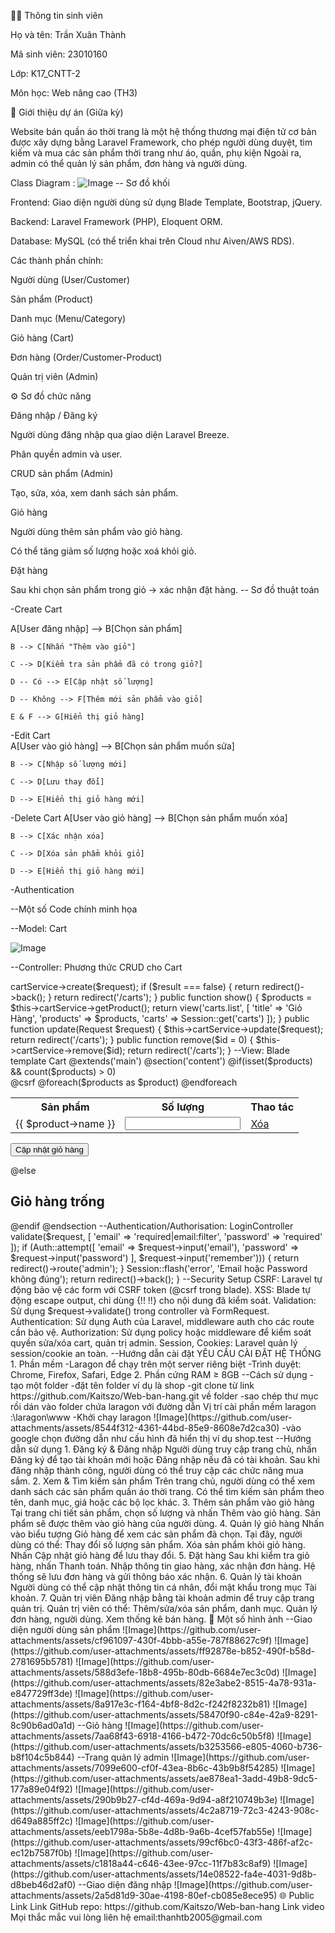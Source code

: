 🧑‍🎓 Thông tin sinh viên

Họ và tên: Trần Xuân Thành

Mã sinh viên: 23010160

Lớp: K17_CNTT-2

Môn học: Web nâng cao (TH3)

🎯 Giới thiệu dự án (Giữa kỳ)

Website bán quần áo thời trang là một hệ thống thương mại điện tử cơ bản được xây dựng bằng Laravel Framework, cho phép người dùng duyệt, tìm kiếm và mua các sản phẩm thời trang như áo, quần, phụ kiện Ngoài ra, admin có thể quản lý sản phẩm, đơn hàng và người dùng.

Class Diagram :
![Image](https://github.com/user-attachments/assets/7df6781f-a897-4576-8917-9744cc50a955)
-- Sơ đồ khối

Frontend: Giao diện người dùng sử dụng Blade Template, Bootstrap, jQuery.

Backend: Laravel Framework (PHP), Eloquent ORM.

Database: MySQL (có thể triển khai trên Cloud như Aiven/AWS RDS).

Các thành phần chính:

Người dùng (User/Customer)

Sản phẩm (Product)

Danh mục (Menu/Category)

Giỏ hàng (Cart)

Đơn hàng (Order/Customer-Product)

Quản trị viên (Admin) 

⚙️ Sơ đồ chức năng

Đăng nhập / Đăng ký

Người dùng đăng nhập qua giao diện Laravel Breeze.

Phân quyền admin và user.

CRUD sản phẩm (Admin)

Tạo, sửa, xóa, xem danh sách sản phẩm.

Giỏ hàng

Người dùng thêm sản phẩm vào giỏ hàng.

Có thể tăng giảm số lượng hoặc xoá khỏi giỏ.

Đặt hàng

Sau khi chọn sản phẩm trong giỏ → xác nhận đặt hàng.
-- Sơ đồ thuật toán

-Create Cart

A[User đăng nhập] --> B[Chọn sản phẩm]

    B --> C[Nhấn "Thêm vào giỏ"]
    
    C --> D[Kiểm tra sản phẩm đã có trong giỏ?]
    
    D -- Có --> E[Cập nhật số lượng]
    
    D -- Không --> F[Thêm mới sản phẩm vào giỏ]
    
    E & F --> G[Hiển thị giỏ hàng]
-Edit Cart    
 A[User vào giỏ hàng] --> B[Chọn sản phẩm muốn sửa]
 
    B --> C[Nhập số lượng mới]
    
    C --> D[Lưu thay đổi]
    
    D --> E[Hiển thị giỏ hàng mới]
    
-Delete Cart
A[User vào giỏ hàng] --> B[Chọn sản phẩm muốn xóa]

    B --> C[Xác nhận xóa]
    
    C --> D[Xóa sản phẩm khỏi giỏ]
    
    D --> E[Hiển thị giỏ hàng mới]
    
-Authentication    

--Một số Code chính minh họa

--Model: Cart

![Image](https://github.com/user-attachments/assets/6caed8c5-d2ee-4ada-8095-d47c8c98b2db)


--Controller: Phương thức CRUD cho Cart
<?php
// app/Http/Controllers/CartController.php

public function index(Request $request)
{
    $result = $this->cartService->create($request);
    if ($result === false) {
        return redirect()->back();
    }
    return redirect('/carts');
}

public function show()
{
    $products = $this->cartService->getProduct();
    return view('carts.list', [
        'title' => 'Giỏ Hàng',
        'products' => $products,
        'carts' => Session::get('carts')
    ]);
}

public function update(Request $request)
{
    $this->cartService->update($request);
    return redirect('/carts');
}

public function remove($id = 0)
{
    $this->cartService->remove($id);
    return redirect('/carts');
}
--View: Blade template Cart
<!-- resources/views/carts/list.blade.php -->
@extends('main')
@section('content')
@if(isset($products) && count($products) > 0)
<form action="/carts" method="POST">
    @csrf
    <table>
        <tr>
            <th>Sản phẩm</th>
            <th>Số lượng</th>
            <th>Thao tác</th>
        </tr>
        @foreach($products as $product)
        <tr>
            <td>{{ $product->name }}</td>
            <td>
                <input type="number" name="num_product[{{ $product->id }}]" value="{{ $carts[$product->id] }}" min="1">
            </td>
            <td>
                <a href="/carts/remove/{{ $product->id }}">Xóa</a>
            </td>
        </tr>
        @endforeach
    </table>
    <button type="submit">Cập nhật giỏ hàng</button>
    </form>
@else
    <div class="text-center"><h2>Giỏ hàng trống</h2></div>
@endif
@endsection
--Authentication/Authorisation: LoginController 
<?php
// app/Http/Controllers/Admin/Users/LoginController.php
public function store(Request $request)
{
    $this->validate($request, [
        'email' => 'required|email:filter',
        'password' => 'required'
    ]);

    if (Auth::attempt([
            'email' => $request->input('email'),
            'password' => $request->input('password')
        ], $request->input('remember'))) {

        return redirect()->route('admin');
    }

    Session::flash('error', 'Email hoặc Password không đúng');
    return redirect()->back();
}
--Security Setup
CSRF: Laravel tự động bảo vệ các form với CSRF token (@csrf trong blade).
XSS: Blade tự động escape output, chỉ dùng {!! !!} cho nội dung đã kiểm soát.
Validation: Sử dụng $request->validate() trong controller và FormRequest.
Authentication: Sử dụng Auth của Laravel, middleware auth cho các route cần bảo vệ.
Authorization: Sử dụng policy hoặc middleware để kiểm soát quyền sửa/xóa cart, quản trị admin.
Session, Cookies: Laravel quản lý session/cookie an toàn.

--Hướng dẫn cài đặt
 YÊU CẦU CÀI ĐẶT HỆ THỐNG
1. Phần mềm
-Laragon để chạy trên một server riêng biệt
-Trình duyệt: Chrome, Firefox, Safari, Edge

2. Phần cứng
	RAM ≥ 8GB
 
--Cách sử dụng
-tạo một folder 
-đặt tên folder ví dụ là shop
-git clone từ link https://github.com/Kaitszo/Web-ban-hang.git về folder
-sao chép thư mục rồi dán vào folder chứa laragon với đường dẫn Vị trí cài phần mềm laragon :\laragon\www
-Khởi chạy laragon
![Image](https://github.com/user-attachments/assets/8544f312-4361-44bd-85e9-8608e7d2ca30)
-vào google chọn đường dẫn như cấu hình đã hiển thị ví dụ shop.test
--Hướng dẫn sử dụng
1. Đăng ký & Đăng nhập
Người dùng truy cập trang chủ, nhấn Đăng ký để tạo tài khoản mới hoặc Đăng nhập nếu đã có tài khoản.
Sau khi đăng nhập thành công, người dùng có thể truy cập các chức năng mua sắm.
2. Xem & Tìm kiếm sản phẩm
Trên trang chủ, người dùng có thể xem danh sách các sản phẩm quần áo thời trang.
Có thể tìm kiếm sản phẩm theo tên, danh mục, giá hoặc các bộ lọc khác.
3. Thêm sản phẩm vào giỏ hàng
Tại trang chi tiết sản phẩm, chọn số lượng và nhấn Thêm vào giỏ hàng.
Sản phẩm sẽ được thêm vào giỏ hàng của người dùng.
4. Quản lý giỏ hàng
Nhấn vào biểu tượng Giỏ hàng để xem các sản phẩm đã chọn.
Tại đây, người dùng có thể:
Thay đổi số lượng sản phẩm.
Xóa sản phẩm khỏi giỏ hàng.
Nhấn Cập nhật giỏ hàng để lưu thay đổi.
5. Đặt hàng
Sau khi kiểm tra giỏ hàng, nhấn Thanh toán.
Nhập thông tin giao hàng, xác nhận đơn hàng.
Hệ thống sẽ lưu đơn hàng và gửi thông báo xác nhận.
6. Quản lý tài khoản
Người dùng có thể cập nhật thông tin cá nhân, đổi mật khẩu trong mục Tài khoản.
7. Quản trị viên
Đăng nhập bằng tài khoản admin để truy cập trang quản trị.
Quản trị viên có thể:
Thêm/sửa/xóa sản phẩm, danh mục.
Quản lý đơn hàng, người dùng.
Xem thống kê bán hàng.
📸 Một số hình ảnh
--Giao diện người dùng sản phẩm
![Image](https://github.com/user-attachments/assets/cf961097-430f-4bbb-a55e-787f88627c9f)
![Image](https://github.com/user-attachments/assets/ff92878e-b852-490f-b58d-2781695b5781)
![Image](https://github.com/user-attachments/assets/588d3efe-18b8-495b-80db-6684e7ec3c0d)
![Image](https://github.com/user-attachments/assets/82e3abe2-8515-4a78-931a-e847729ff3de)
![Image](https://github.com/user-attachments/assets/8a917e3c-f164-4bf8-8d2c-f242f8232b81)
![Image](https://github.com/user-attachments/assets/58470f90-c84e-42a9-8291-8c90b6ad0a1d)
--Giỏ hàng
![Image](https://github.com/user-attachments/assets/7aa68f43-6918-4166-b472-70dc6c50b5f8)
![Image](https://github.com/user-attachments/assets/b3253566-e805-4060-b736-b8f104c5b844)
--Trang quản lý admin
![Image](https://github.com/user-attachments/assets/7099e600-cf0f-43ea-8b6c-43b9b8f54285)
![Image](https://github.com/user-attachments/assets/ae878ea1-3add-49b8-9dc5-177a89e04f92)
![Image](https://github.com/user-attachments/assets/290b9b27-cf4d-469a-9d94-a8f210749b3e)
![Image](https://github.com/user-attachments/assets/4c2a8719-72c3-4243-908c-d649a885ff2c)
![Image](https://github.com/user-attachments/assets/eeb1798a-5b8e-4d8b-9a6b-4cef57fab55e)
![Image](https://github.com/user-attachments/assets/99cf6bc0-43f3-486f-af2c-ec12b7587f0b)
![Image](https://github.com/user-attachments/assets/c1818a44-c646-43ee-97cc-11f7b83c8af9)
![Image](https://github.com/user-attachments/assets/14e08522-fa4e-4031-9d8b-d8beb46d2af0)
--Giao diện đăng nhập 
![Image](https://github.com/user-attachments/assets/2a5d81d9-30ae-4198-80ef-cb085e8ece95)
🌐 Public Link
Link GitHub repo: https://github.com/Kaitszo/Web-ban-hang
Link video 
Mọi thắc mắc vui lòng liên hệ email:thanhtb2005@gmail.com





















